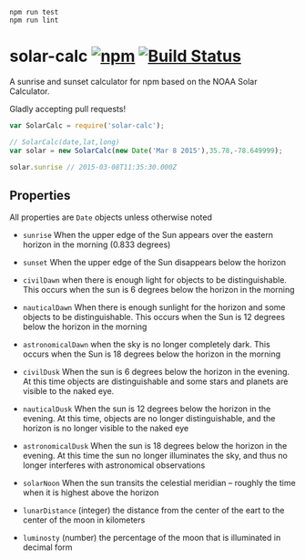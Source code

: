 ```
npm run test
npm run lint
```

# solar-calc [![npm](https://img.shields.io/npm/v/solar-calc.svg)](https://www.npmjs.com/package/solar-calc) [![Build Status](https://travis-ci.org/jonhester/solar-calc.svg)](https://travis-ci.org/jonhester/solar-calc/builds)
A sunrise and sunset calculator for npm based on the NOAA Solar Calculator.

Gladly accepting pull requests!

```js
var SolarCalc = require('solar-calc');

// SolarCalc(date,lat,long)
var solar = new SolarCalc(new Date('Mar 8 2015'),35.78,-78.649999);

solar.sunrise // 2015-03-08T11:35:30.000Z
```
## Properties
All properties are `Date` objects unless otherwise noted

- `sunrise` When the upper edge of the Sun appears over the eastern horizon in the morning (0.833 degrees)

- `sunset` When the upper edge of the Sun disappears below the horizon

- `civilDawn` when there is enough light for objects to be distinguishable. This occurs when the sun is 6 degrees below the horizon in the morning

- `nauticalDawn` When there is enough sunlight for the horizon and some objects to be distinguishable. This occurs when the Sun is 12 degrees below the horizon in the morning

- `astronomicalDawn` when the sky is no longer completely dark. This occurs when the Sun is 18 degrees below the horizon in the morning

- `civilDusk` When the sun is 6 degrees below the horizon in the evening. At this time objects are distinguishable and some stars and planets are visible to the naked eye.

- `nauticalDusk` When the sun is 12 degrees below the horizon in the evening. At this time, objects are no longer distinguishable, and the horizon is no longer visible to the naked eye

- `astronomicalDusk` When the sun is 18 degrees below the horizon in the evening. At this time the sun no longer illuminates the sky, and thus no longer interferes with astronomical observations

- `solarNoon` When the sun transits the celestial meridian – roughly the time when it is highest above the horizon

- `lunarDistance` (integer) the distance from the center of the eart to the center of the moon in kilometers

- `luminosty` (number) the percentage of the moon that is illuminated in decimal form
